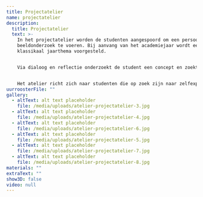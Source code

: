 ```yaml
---
title: Projectatelier
name: projectatelier
description:
  title: Projectatelier
  text: >-
    In het projectatelier worden de studenten aangespoord om een persoonlijk
    beeldonderzoek te voeren. Bij aanvang van het academiejaar wordt een
    klassikaal jaarthema voorgesteld.


    Via dialoog en reflectie onderzoekt de student een concept en zoekt naar de meest geschikte middelen. De zoektocht is hier belangrijker dan het eindresultaat.


    Het atelier richt zich naar studenten die op zoek zijn naar zelfexpressie.
uurroosterFile: ""
gallery:
  - altText: alt text placeholder
    file: /media/uploads/atelier-projectatelier-3.jpg
  - altText: alt text placeholder
    file: /media/uploads/atelier-projectatelier-4.jpg
  - altText: alt text placeholder
    file: /media/uploads/atelier-projectatelier-6.jpg
  - altText: alt text placeholder
    file: /media/uploads/atelier-projectatelier-5.jpg
  - altText: alt text placeholder
    file: /media/uploads/atelier-projectatelier-7.jpg
  - altText: alt text placeholder
    file: /media/uploads/atelier-projectatelier-8.jpg
materials: ""
extraText: ""
show3D: false
video: null
---
```

